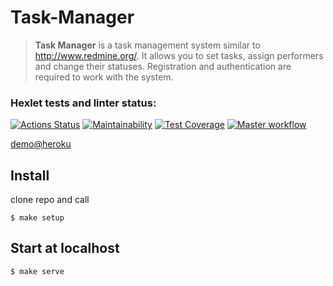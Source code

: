 # Task-Manager
> __Task Manager__ is a task management system similar to http://www.redmine.org/. It allows you to set tasks, assign performers and change their statuses. Registration and authentication are required to work with the system.

### Hexlet tests and linter status:
[![Actions Status](https://github.com/tolyod/php-project-lvl4/workflows/hexlet-check/badge.svg)](https://github.com/tolyod/php-project-lvl4/actions)
[![Maintainability](https://api.codeclimate.com/v1/badges/7f5fc7479c0be183961f/maintainability)](https://codeclimate.com/github/tolyod/php-project-lvl4/maintainability)
[![Test Coverage](https://api.codeclimate.com/v1/badges/7f5fc7479c0be183961f/test_coverage)](https://codeclimate.com/github/tolyod/php-project-lvl4/test_coverage)
[![Master workflow](https://github.com/tolyod/php-project-lvl4/workflows/Master%20workflow/badge.svg)](https://github.com/tolyod/php-project-lvl4/actions/workflows/master.yml)

[demo@heroku](https://task-manager-apoloz.herokuapp.com/)

## Install
clone repo and call

`$ make setup`

## Start at localhost
`$ make serve`
